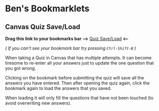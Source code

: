 # Ben's Bookmarklets

## Canvas Quiz Save/Load

**Drag this link to your bookmarks bar -->** <a href="javascript:(function(i%2Cs%2Cf)%7Bvar%20d%3Ddocument%2Ce%3Dd.createElement(%22script%22)%3Bd.getElementById(i)%3Ff()%3A(e.onload%3Df%2Ce.src%3Ds%2Ce.id%3Di%2Cd.body.appendChild(e))%7D)(%22quizsaver%22%2C%22https%3A%2F%2Fbenjameep.tech%2Fbookmarklets%2Fdist%2Fquizsaver.js%22%2Cfunction()%7Bwindow.quizsaver.default()%7D)">Quiz Save/Load</a> **<--**

*( If you can't see your bookmark bar try pressing `Ctrl-Shift-B` )* 

When taking a Quiz in Canvas that has multiple attempts. It can become tiresome to re-enter all your answers just to update the one question that you got wrong. 

Clicking on the bookmark before submitting the quiz will save all the answers you have entered. Then after opening the quiz again, click the bookmark again to load the answers that you saved.

When loading it will only fill the questions that have not been touched (to avoid overwriting new answers).
